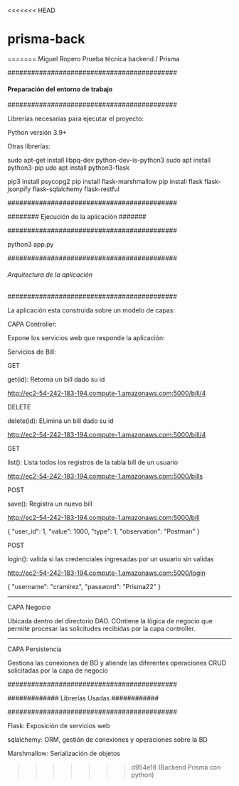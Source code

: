 <<<<<<< HEAD
# prisma-back
=======
Miguel Ropero
Prueba técnica backend / Prisma


###########################################

#### Preparación del entorno de trabajo ###

###########################################

Librerías necesarias para ejecutar el proyecto: 

Python versión 3.9+

Otras librerías: 

sudo apt-get install libpq-dev python-dev-is-python3
sudo apt install python3-pip
udo apt install python3-flask

pip3 install psycopg2
pip install flask-marshmallow
pip install flask flask-jsonpify flask-sqlalchemy flask-restful

###########################################

######## Ejecución de la aplicación #######

###########################################

python3 app.py

###########################################

###### Arquitectura de la aplicación ######

###########################################

La aplicación esta construida sobre un modelo de capas: 

CAPA Controller: 

Expone los servicios web que responde la aplicación: 

Servicios de Bill: 


GET

get(id): Retorna un bill dado su id

http://ec2-54-242-183-194.compute-1.amazonaws.com:5000/bill/4


DELETE

delete(id): ELimina un bill dado su id 

http://ec2-54-242-183-194.compute-1.amazonaws.com:5000/bill/4


GET

list(): Lista todos los registros de la tabla bill de un usuario 

http://ec2-54-242-183-194.compute-1.amazonaws.com:5000/bills


POST

save(): Registra un nuevo bill
 
http://ec2-54-242-183-194.compute-1.amazonaws.com:5000/bill

{
    "user_id": 1,
    "value": 1000,
    "type": 1,
    "observation": "Postman"
}


POST

login(): valida si las credenciales ingresadas por un usuario sin validas

http://ec2-54-242-183-194.compute-1.amazonaws.com:5000/login

{
    "username": "cramirez",
    "password": "Prisma22"
}

---------------------------------------------------------------------
CAPA Negocio

Ubicada dentro del directorio DAO. COntiene la lógica de negocio que 
permite procesar las solicitudes recibidas por la capa controller. 

---------------------------------------------------------------------
CAPA Persistencia

Gestiona las conexiones de BD y atiende las diferentes operaciones CRUD
solicitadas por la capa de negocio

###########################################

############# Librerías Usadas ############

###########################################

Flask: Exposición de servicios web

sqlalchemy: ORM, gestión de conexiones y operaciones sobre la BD

Marshmallow: Serialización de objetos


 


>>>>>>> d954e18 (Backend Prisma con python)
